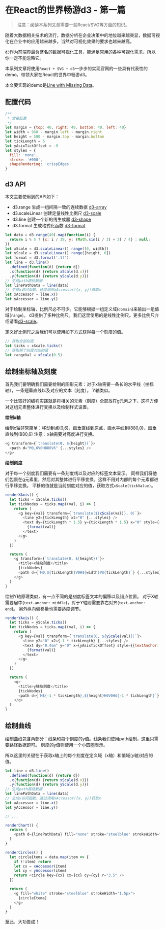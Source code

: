 # 在React的世界畅游d3 - 第一篇

> 注意：阅读本系列文章需要一些React/SVG等方面的知识。

随着大数据相关技术的流行，数据分析在企业决策中的地位越来越突显，数据可视化在企业中的应用越来越多，当然对可视化效果的要求也越来越高。

`d3`作为前端界最负盛名的数据可视化工具，能满足常用的各种可视化需求，所以你一定不能忽略它。

本系列文章将使用`React + SVG + d3`一步步的实现官网的一些具有代表性的demo，带领大家在React的世界中畅游d3。

本文要实现的demo是[Line with Missing Data](http://bl.ocks.org/mbostock/0533f44f2cfabecc5e3a)。

## 配置代码

```js
/**
 * 常量配置
 */
let margin = {top: 40, right: 40, bottom: 40, left: 40}
let width = 960 - margin.left - margin.right
let height = 500 - margin.top - margin.bottom
let tickLength = 6
let yAsixTickOffset = -9
let styles = {
  fill: 'none',
  stroke: '#000',
  shapeRendering: 'crispEdges'
}
```

## d3 API

本文主要使用到的API如下：

- d3.range 生成一组间隔一致的连续数据 [d3-array](http://simongfxu.github.io/d3-explorer/api/d3-array.md)
- d3.scaleLinear 创建定量线性比例尺 [d3-scale](http://simongfxu.github.io/d3-explorer/api/d3-scale.md)
- d3.line 创建一个新的线生成器 [d3-shape](http://simongfxu.github.io/d3-explorer/api/d3-shape.md)
- d3.format 生成格式化函数 [d3-format](https://github.com/d3/d3-format)

```js
let data = d3.range(40).map(function(i) {
  return i % 5 ? {x: i / 39, y: (Math.sin(i / 3) + 2) / 4} : null;
})
let xScale = d3.scaleLinear().range([0, width])
let yScale = d3.scaleLinear().range([height, 0])
let format = d3.format('.1f')
let line = d3.line()
  .defined(function(d) {return d})
  .x(function(d) {return xScale(d.x)})
  .y(function(d) {return yScale(d.y)})
// 生成path路径数据
let linePathData = line(data)
// 生成x访问函数，通过调用xAccessor({x, y})获取x
let xAccessor = line.x()
let yAccessor = line.y()
```

对于绘制坐标轴，比例尺必不可少。它能够根据一组定义域(`domain`)来输出一组值域(`range`)。
d3提供了多种比例尺，我们这里使用的是线性比例尺。更多比例尺介绍请看[d3-scale](../api/d3-scale.md)。

定义好比例尺之后我们可以使用如下方式获得每一个刻度的值。

```js
// 获取全部刻度
let ticks = xScale.ticks()
// 获取某个刻度对应的值
let rangeVal = xScale(0.5)
```

## 绘制坐标轴及刻度

首先我们要明确我们需要绘制的图形元素：对于x轴需要一条长的水平线（坐标轴），一条短垂直线以及对应的文本（刻度），
Y轴类似。

一个比较好的编程实践就是将相关的元素（刻度）全部放在g元素之下，这样方便对这组元素整体进行变换以及绘制样式设置。

**绘制x轴**

绘制x轴非常简单：移动到点(0,6)，画垂直线到原点，画水平线到(880,0)，画垂直线到(880,6)
注意：x轴需要对高度进行变换。

```js
<g transform={`translate(0, ${height})`}>
  <path d="M0,6V0H880V6" {...styles} />
</g>
```

**绘制刻度**

对于每一个刻度我们需要有一条刻度线以及对应的标签文本显示。
同样我们将他们包裹在g元素里，然后对其整体进行平移变换。这样不用对内部的每个元素都进行平移变换。
平移的值就是当前刻度对应的值，获取方式`xScale(tickValue)`。

```js
renderXAxis() {
  let ticks = xScale.ticks()
  let tickNodes = ticks.map((val, i) => {
    return (
      <g key={val} transform={`translate(${xScale(val)}, 0)`}>
        <line y2={tickLength} x2="0" {...styles} />
        <text dy={tickLength * 1.5} y={tickLength * 1.5} x="0" style={{textAnchor:'middle'}}>
          {format(val)}
        </text>
      </g>
    )
  })

  return (
    <g transform={`translate(0, ${height})`}>
      <title>x轴及刻度</title>
      {tickNodes}
      <path d={`M0,${tickLength}V0H${width}V${tickLength}`} {...styles} />
    </g>
  )
}
```

绘制Y轴原理类似，有一点不同的是刻度标签文本的偏移以及锚点位置。
对于X轴需要居中(`text-anchor: middle`)，对于Y轴则需要靠右对齐(`text-anchor: end`)。
另外纵向偏移量也需要适度调节。

```js
renderYAxis() {
  let ticks = yScale.ticks()
  let tickNodes = ticks.map((val, i) => {
    return (
      <g key={val} transform={`translate(0, ${yScale(val)})`}>
        <line y2="0" x2={-1 * tickLength} {...styles} />
        <text dy="0.4em" y="0" x={yAsixTickOffset} style={{textAnchor:'end'}}>
          {format(val)}
        </text>
      </g>
    )
  })

  return (
    <g>
      <title>y轴及刻度</title>
      {tickNodes}
      <path d={`M${-1 * tickLength},${height}H0V0H${-1 * tickLength}`} {...styles} />
    </g>
  )
}
```

## 绘制曲线

绘制曲线包含两部分：线条和每个刻度的y值。线条我们使用path绘制，这里只需要路径数据即可。
刻度的y值则使用一个小圆圈表示。

所以这里的关键在于获取x轴上的每个刻度在定义域（x轴）和值域(y轴)对应的值。

```js
let line = d3.line()
  .defined(function(d) {return d})
  .x(function(d) {return xScale(d.x)})
  .y(function(d) {return yScale(d.y)})
// 生成path路径数据
let linePathData = line(data)
// 生成x访问函数，通过调用xAccessor({x, y})获取x
let xAccessor = line.x()
let yAccessor = line.y()

// ...

renderChart() {
  return (
    <path d={linePathData} fill="none" stroke="steelblue" strokeWidth="1.5px" shapeRendering="optimizeSpeed" />
  )
}

renderCircles() {
  let circleItems = data.map(item => {
    if (!item) return
    let cx = xAccessor(item)
    let cy = yAccessor(item)
    return <circle key={cx} cx={cx} cy={cy} r="3.5" />
  })

  return (
    <g fill="white" stroke="steelblue" strokeWidth="1.5px">
      {circleItems}
    </g>
  )
}
```

至此，大功告成！
